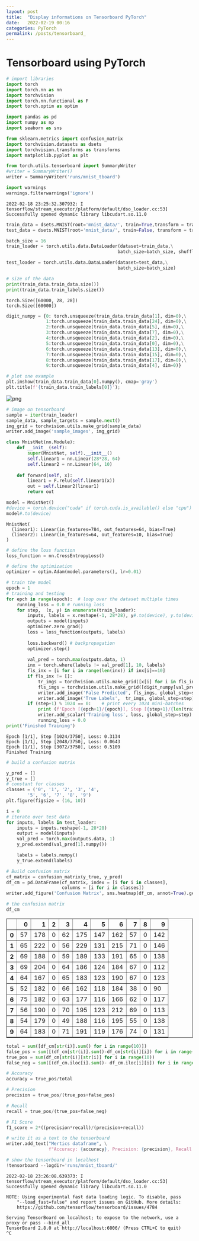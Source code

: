 ```yaml
---
layout: post
title:  "Display informations on Tensorboard PyTorch"
date:   2022-02-19 00:16
categories: PyTorch
permalink: /posts/tensorboard_
---
```


# Tensorboard using PyTorch
```python
# import libraries
import torch
import torch.nn as nn
import torchvision
import torch.nn.functional as F
import torch.optim as optim

import pandas as pd
import numpy as np
import seaborn as sns

from sklearn.metrics import confusion_matrix
import torchvision.datasets as dsets
import torchvision.transforms as transforms
import matplotlib.pyplot as plt

from torch.utils.tensorboard import SummaryWriter
#writer = SummaryWriter()
writer = SummaryWriter('runs/mnist_tboard')

import warnings
warnings.filterwarnings('ignore')
```

    2022-02-18 23:25:32.307932: I tensorflow/stream_executor/platform/default/dso_loader.cc:53] Successfully opened dynamic library libcudart.so.11.0



```python
train_data = dsets.MNIST(root='mnist_data/', train=True,transform = transforms.ToTensor(), download=True)
test_data = dsets.MNIST(root='mnist_data/', train=False, transform = transforms.ToTensor(),download=True)
```


```python
batch_size = 16
train_loader = torch.utils.data.DataLoader(dataset=train_data,\
                                          batch_size=batch_size, shuffle=True)

test_loader = torch.utils.data.DataLoader(dataset=test_data,\
                                          batch_size=batch_size)
```


```python
# size of the data
print(train_data.train_data.size())
print(train_data.train_labels.size())
```

    torch.Size([60000, 28, 28])
    torch.Size([60000])



```python
digit_numpy = {0: torch.unsqueeze(train_data.train_data[1], dim=0),\
               1:torch.unsqueeze(train_data.train_data[24], dim=0),\
               2:torch.unsqueeze(train_data.train_data[5], dim=0),\
               3:torch.unsqueeze(train_data.train_data[7], dim=0),\
               4:torch.unsqueeze(train_data.train_data[2], dim=0),\
               5:torch.unsqueeze(train_data.train_data[0], dim=0),\
               6:torch.unsqueeze(train_data.train_data[13], dim=0),\
               7:torch.unsqueeze(train_data.train_data[15], dim=0),\
               8:torch.unsqueeze(train_data.train_data[17], dim=0),\
               9:torch.unsqueeze(train_data.train_data[4], dim=0)}
```


```python
# plot one example
plt.imshow(train_data.train_data[0].numpy(), cmap='gray')
plt.title(f'{train_data.train_labels[0]}');
```


![png](output_6_0.png)



```python
# image on tensorboard
sample = iter(train_loader)
sample_data, sample_targets = sample.next()
img_grid = torchvision.utils.make_grid(sample_data)
writer.add_image('sample_images', img_grid)
```


```python
class MnistNet(nn.Module):
    def __init__(self):
        super(MnistNet, self).__init__()
        self.linear1 = nn.Linear(28*28, 64)
        self.linear2 = nn.Linear(64, 10)
        
    def forward(self, x):
        linear1 = F.relu(self.linear1(x))
        out = self.linear2(linear1)
        return out
```


```python
model = MnistNet()
#device = torch.device("cuda" if torch.cuda.is_available() else "cpu")
model#.to(device)
```




    MnistNet(
      (linear1): Linear(in_features=784, out_features=64, bias=True)
      (linear2): Linear(in_features=64, out_features=10, bias=True)
    )




```python
# define the loss function
loss_function = nn.CrossEntropyLoss()
```


```python
# define the optimization
optimizer = optim.Adam(model.parameters(), lr=0.01)
```


```python
# train the model
epoch = 1
# training and testing
for epch in range(epoch):  # loop over the dataset multiple times
    running_loss = 0.0 # running loss
    for step,  (x, y) in enumerate(train_loader):
        inputs, labels = x.reshape(-1, 28*28), y#.to(device), y.to(device) # reshape
        outputs = model(inputs) 
        optimizer.zero_grad()
        loss = loss_function(outputs, labels)
        
        loss.backward() # backpropagation
        optimizer.step()
        
        val_pred = torch.max(outputs.data, 1)
        inx = torch.where(labels != val_pred[1], 10, labels)
        fls_inx = [i for i in range(len(inx)) if inx[i]==10]
        if fls_inx != []:
            tr_imgs = torchvision.utils.make_grid([x[i] for i in fls_inx])
            fls_imgs = torchvision.utils.make_grid([digit_numpy[val_pred[1][i].item()] for i in fls_inx])
            writer.add_image('False Predicted', fls_imgs, global_step=step)
            writer.add_image('True Labels',  tr_imgs, global_step=step)
        if (step+1) % 1024 == 0:    # print every 1024 mini-batches
            print (f'Epoch [{epch+1}/{epoch}], Step [{step+1}/{len(train_loader)}], Loss: {loss.item():.4f}')
            writer.add_scalar('Training loss', loss, global_step=step)
            running_loss = 0.0
print('Finished Training')
```

    Epoch [1/1], Step [1024/3750], Loss: 0.3134
    Epoch [1/1], Step [2048/3750], Loss: 0.0643
    Epoch [1/1], Step [3072/3750], Loss: 0.5109
    Finished Training



```python
# build a confusion matrix

y_pred = []
y_true = []
# constant for classes
classes = ('0', '1', '2', '3', '4',
        '5', '6', '7', '8', '9')
plt.figure(figsize = (16, 10))

i = 0
# iterate over test data
for inputs, labels in test_loader:
    inputs = inputs.reshape(-1, 28*28)
    output = model(inputs)
    val_pred = torch.max(outputs.data, 1)
    y_pred.extend(val_pred[1].numpy()) 

    labels = labels.numpy()
    y_true.extend(labels) 

# Build confusion matrix
cf_matrix = confusion_matrix(y_true, y_pred)
df_cm = pd.DataFrame(cf_matrix, index = [i for i in classes],
                     columns = [i for i in classes])
writer.add_figure('Confusion Matrix', sns.heatmap(df_cm, annot=True).get_figure())
```


```python
# the confusion matrix
df_cm
```




<div>
<style scoped>
    .dataframe tbody tr th:only-of-type {
        vertical-align: middle;
    }

    .dataframe tbody tr th {
        vertical-align: top;
    }

    .dataframe thead th {
        text-align: right;
    }
</style>
<table border="1" class="dataframe">
  <thead>
    <tr style="text-align: right;">
      <th></th>
      <th>0</th>
      <th>1</th>
      <th>2</th>
      <th>3</th>
      <th>4</th>
      <th>5</th>
      <th>6</th>
      <th>7</th>
      <th>8</th>
      <th>9</th>
    </tr>
  </thead>
  <tbody>
    <tr>
      <th>0</th>
      <td>57</td>
      <td>178</td>
      <td>0</td>
      <td>62</td>
      <td>175</td>
      <td>147</td>
      <td>162</td>
      <td>57</td>
      <td>0</td>
      <td>142</td>
    </tr>
    <tr>
      <th>1</th>
      <td>65</td>
      <td>222</td>
      <td>0</td>
      <td>56</td>
      <td>229</td>
      <td>131</td>
      <td>215</td>
      <td>71</td>
      <td>0</td>
      <td>146</td>
    </tr>
    <tr>
      <th>2</th>
      <td>69</td>
      <td>188</td>
      <td>0</td>
      <td>59</td>
      <td>189</td>
      <td>133</td>
      <td>191</td>
      <td>65</td>
      <td>0</td>
      <td>138</td>
    </tr>
    <tr>
      <th>3</th>
      <td>69</td>
      <td>204</td>
      <td>0</td>
      <td>64</td>
      <td>186</td>
      <td>124</td>
      <td>184</td>
      <td>67</td>
      <td>0</td>
      <td>112</td>
    </tr>
    <tr>
      <th>4</th>
      <td>64</td>
      <td>167</td>
      <td>0</td>
      <td>65</td>
      <td>183</td>
      <td>123</td>
      <td>190</td>
      <td>67</td>
      <td>0</td>
      <td>123</td>
    </tr>
    <tr>
      <th>5</th>
      <td>52</td>
      <td>182</td>
      <td>0</td>
      <td>66</td>
      <td>162</td>
      <td>118</td>
      <td>184</td>
      <td>38</td>
      <td>0</td>
      <td>90</td>
    </tr>
    <tr>
      <th>6</th>
      <td>75</td>
      <td>182</td>
      <td>0</td>
      <td>63</td>
      <td>177</td>
      <td>116</td>
      <td>166</td>
      <td>62</td>
      <td>0</td>
      <td>117</td>
    </tr>
    <tr>
      <th>7</th>
      <td>56</td>
      <td>190</td>
      <td>0</td>
      <td>70</td>
      <td>195</td>
      <td>123</td>
      <td>212</td>
      <td>69</td>
      <td>0</td>
      <td>113</td>
    </tr>
    <tr>
      <th>8</th>
      <td>54</td>
      <td>179</td>
      <td>0</td>
      <td>49</td>
      <td>188</td>
      <td>116</td>
      <td>195</td>
      <td>55</td>
      <td>0</td>
      <td>138</td>
    </tr>
    <tr>
      <th>9</th>
      <td>64</td>
      <td>183</td>
      <td>0</td>
      <td>71</td>
      <td>191</td>
      <td>119</td>
      <td>176</td>
      <td>74</td>
      <td>0</td>
      <td>131</td>
    </tr>
  </tbody>
</table>
</div>




```python
total = sum([df_cm[str(i)].sum() for i in range(10)])
false_pos = sum([(df_cm[str(i)].sum()-df_cm[str(i)][i]) for i in range(10)])
true_pos = sum(df_cm[str(i)][str(i)] for i in range(10))
false_neg = sum([(df_cm.iloc[i].sum()- df_cm.iloc[i][i]) for i in range(10)])
```


```python
# Accuracy
accuracy = true_pos/total

# Precision
precision = true_pos/(true_pos+false_pos)

# Recall
recall = true_pos/(true_pos+false_neg)

# F1 Score
f1_score = 2*((precision*recall)/(precision+recall))
```


```python
# write it as a text to the tensorboard
writer.add_text("Mertics dataframe", \
                f"Accuracy: {accuracy}, Precision: {precision}, Recall: {recall}, F1 Score: {f1_score}")
```


```python
# show the tensorboard in localhost
!tensorboard --logdir='runs/mnist_tboard/'
```

    2022-02-18 23:26:08.639373: I tensorflow/stream_executor/platform/default/dso_loader.cc:53] Successfully opened dynamic library libcudart.so.11.0
    
    NOTE: Using experimental fast data loading logic. To disable, pass
        "--load_fast=false" and report issues on GitHub. More details:
        https://github.com/tensorflow/tensorboard/issues/4784
    
    Serving TensorBoard on localhost; to expose to the network, use a proxy or pass --bind_all
    TensorBoard 2.8.0 at http://localhost:6006/ (Press CTRL+C to quit)
    ^C



```python

```
